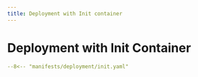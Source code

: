 ```yaml
---
title: Deployment with Init container
---
```


# Deployment with Init Container

```yaml
--8<-- "manifests/deployment/init.yaml"
```